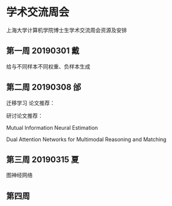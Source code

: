 # 学术交流周会
上海大学计算机学院博士生学术交流周会资源及安排
## 第一周 20190301 戴
给与不同样本不同权重、负样本生成
## 第二周 20190308 邰 
迁移学习
论文推荐：

研讨论文推荐：

Mutual Information Neural Estimation

Dual Attention Networks for Multimodal Reasoning and Matching
## 第三周 20190315 夏
图神经网络
## 第四周